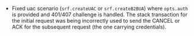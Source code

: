 * Fixed uac scenario (`srf.createUAC` or `srf.createB2BUA`) where `opts.auth` is provided and 401/407 challenge is handled.  The stack transaction for the initial request was being incorrectly used to send the CANCEL or ACK for the subsequent request (the one carrying credentials).

